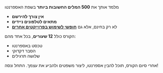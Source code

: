 מלמד אותך את **500 המלים החשובות ביותר** בשפת האספרנטו
- **אין צורך להירשם** 
- **מתאים לטלפונים ניידים**
- לא רק בחינם, אלא גם **[חופשי לשימוש בפרוייקטים אחרים](https://github.com/Esperanto/kurso-zagreba-metodo)**

הקורס כולל **12 שעורים**, בכל אחד מהם:
- טכסט באספרנטו
- הסבר דקדוקי
- שלושה תרגילים

אחרי סיום הקורס, תוכל להבין אספרנטו, ליצור משפטים ולהביע את עצמך. התחל ונסה!
